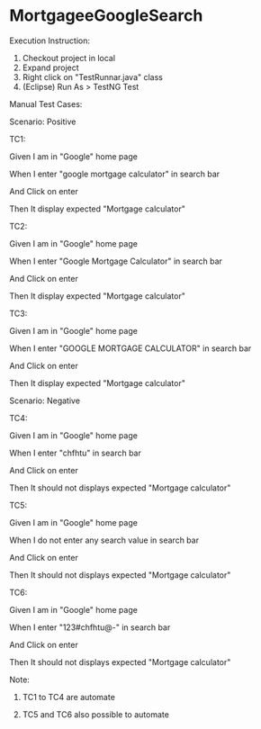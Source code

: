 # MortgageeGoogleSearch

Execution Instruction:
1. Checkout project in local
2. Expand project
3. Right click on "TestRunnar.java" class
4. (Eclipse) Run As > TestNG Test



Manual Test Cases:

Scenario: Positive


TC1:

Given I am in "Google" home page

When I enter "google mortgage calculator" in search bar

And Click on enter

Then It display expected "Mortgage calculator" 


TC2:

Given I am in "Google" home page

When I enter "Google Mortgage Calculator" in search bar

And Click on enter

Then It display expected "Mortgage calculator" 


TC3:

Given I am in "Google" home page

When I enter "GOOGLE MORTGAGE CALCULATOR" in search bar

And Click on enter

Then It display expected "Mortgage calculator" 



Scenario: Negative


TC4:

Given I am in "Google" home page

When I enter "chfhtu" in search bar

And Click on enter

Then It should not displays expected "Mortgage calculator" 


TC5:

Given I am in "Google" home page

When I do not enter any search value in search bar

And Click on enter

Then It should not displays expected "Mortgage calculator" 


TC6:

Given I am in "Google" home page

When I enter "123#chfhtu@-" in search bar

And Click on enter

Then It should not displays expected "Mortgage calculator" 



Note: 

1. TC1 to TC4 are automate

2. TC5 and TC6 also possible to automate

